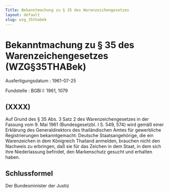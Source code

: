 ```yaml
---
Title: Bekanntmachung zu § 35 des Warenzeichengesetzes
layout: default
slug: wzg_35thabek
---
```


# Bekanntmachung zu § 35 des Warenzeichengesetzes (WZG§35THABek)

Ausfertigungsdatum
:   1961-07-25

Fundstelle
:   BGBl I: 1961, 1079



## (XXXX)

Auf Grund des § 35 Abs. 3 Satz 2 des Warenzeichengesetzes in der
Fassung vom 9. Mai 1961 (Bundesgesetzbl. I S. 549, 574) wird gemäß
einer Erklärung des Generaldirektors des thailändischen Amtes für
gewerbliche Registrierungen bekanntgemacht:
Deutsche Staatsangehörige, die ein Warenzeichen in dem Königreich
Thailand anmelden, brauchen nicht den Nachweis zu erbringen, daß sie
für das Zeichen in dem Staat, in dem sich ihre Niederlassung befindet,
den Markenschutz gesucht und erhalten haben.


## Schlussformel

Der Bundesminister der Justiz

